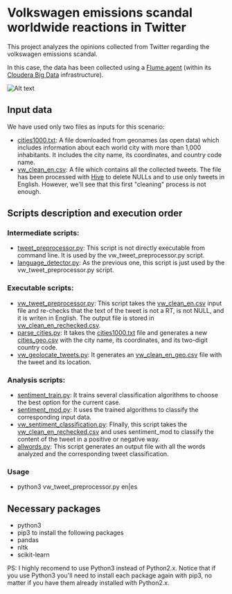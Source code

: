 # Volkswagen emissions scandal worldwide reactions in Twitter

This project analyzes the opinions collected from Twitter regarding the volkswagen emissions scandal.

In this case, the data has been collected using a [Flume agent](http://blog.cloudera.com/blog/2012/10/analyzing-twitter-data-with-hadoop-part-2-gathering-data-with-flume/) (within its [Cloudera Big Data](http://www.cloudera.com/content/cloudera/en/home.html) infrastructure).

![Alt text](http://blog.cloudera.com/wp-content/uploads/2012/10/fig.png "Flume agent collecting tweets from Twitter")

## Input data
We have used only two files as inputs for this scenario:
* [cities1000.txt](input/cities1000.txt): A file downloaded from geonames (as open data) which includes information about each world city with more than 1,000 inhabitants. It includes the city name, its coordinates, and country code name.
* [vw_clean_en.csv](input/vw_clean_en.csv): A file which contains all the collected tweets. The file has been processed with [Hive](https://hive.apache.org/) to delete NULLs and to use only tweets in English. However, we'll see that this first "cleaning" process is not enough.

## Scripts description and execution order
### Intermediate scripts:
* [tweet_preprocessor.py](tweet_preprocessor.py): This script is not directly executable from command line. It is used by the vw_tweet_preprocessor.py script.
* [language_detector.py](language_detector.py): As the previous one, this script is just used by the vw_tweet_preprocessor.py script.

### Executable scripts:
* [vw_tweet_preprocessor.py](vw_tweet_preprocessor.py): This script takes the [vw_clean_en.csv](input/vw_clean_en.csv) input file and re-checks that the text of the tweet is not a RT, is not NULL, and it is writen in English. The output file is stored in [vw_clean_en_rechecked.csv](output/vw_clean_en_rechecked.csv).
* [parse_cities.py](parse_cities.py): It takes the [cities1000.txt](input/cities1000.txt) file and generates a new [cities_geo.csv](output/cities_geo.csv) with the city name, its coordinates, and its two-digit country code.
* [vw_geolocate_tweets.py](vw_geolocate_tweets.py): It generates an [vw_clean_en_geo.csv](output/vw_clean_en_geo.csv) file with the tweet and its location.

### Analysis scripts:
* [sentiment_train.py](sentiment_train.py): It trains several classification algorithms to choose the best option for the current case.
* [sentiment_mod.py](sentiment_mod.py): It uses the trained algorithms to classify the corresponding input data.
* [vw_sentiment_classification.py](vw_sentiment_classification.py): FInally, this script takes the [vw_clean_en_rechecked.csv](output/vw_clean_en_rechecked.csv) and uses sentiment_mod to classify the content of the tweet in a positive or negative way.
* [allwords.py](allwords.py): This script generates an output file with all the words analyzed and the corresponding tweet classification.

### Usage
* python3 vw_tweet_preprocessor.py en|es

## Necessary packages
* python3
* pip3 to install the following packages
* pandas
* nltk
* scikit-learn
 
PS: I highly recomend to use Python3 instead of Python2.x. Notice that if you use Python3 you'll need to install each package again with pip3, no matter if you have them already installed with Python2.x.

